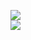 [![](https://img.shields.io/badge/Made%20With-Github%20Spray-lightgrey.svg?style=for-the-badge&logo=github)](https://github.com/Annihil/github-spray#27222)  
[![](https://i.imgur.com/2DrTn0Z.gif)](https://github.com/Annihil/github-spray)